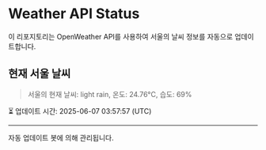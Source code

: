 
# Weather API Status

이 리포지토리는 OpenWeather API를 사용하여 서울의 날씨 정보를 자동으로 업데이트합니다.

## 현재 서울 날씨
> 서울의 현재 날씨: light rain, 온도: 24.76°C, 습도: 69%

⏳ 업데이트 시간: 2025-06-07 03:57:57 (UTC)

---
자동 업데이트 봇에 의해 관리됩니다.
